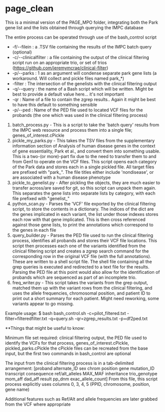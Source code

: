 # page_clean

This is a minimal version of the PAGE_MPO folder, integrating both the Park gene list and the lists obtained through querying the IMPC database

The entire process can be operated through use of the bash_control script

* -f/--filein : a .TSV file containing the results of the IMPC batch query (optional)
* -c/--clinicalfilter : a file containing the output of the clinical filtering script run on an appropriate trio, or set of trios (https://github.com/jeremymcrae/clinical-filter)
* -p/--parks : 1 as an argument will condense separate park gene lists (a workaround. Will collect and pickle files named park_*)
* -filter : The intersection of the genelists with the clinical filtering output
* -q/--query : the name of a Bash script which will be written. Might be best to provide a default value here... it's not important
* -qr : Name of a file to contain the zgrep results.. Again it might be best to have this default to something sensible
* -p/--ped : Name of the PED file used to located VCF files for the probands (the one which was used in the clinical filtering process)


1. batch_process.py - This is a script to take the 'batch query' results from the IMPC web resource and process them into a single file; genes_of_interest.cPickle
2. pickle_my_parks.py - This takes the TSV files from the supplementary information section of Analysis of human disease genes in the context of gene essentiality, Park et al., and convert them into something usable. This is a two-(or more)-part fix due to the need to transfer them to and from Gen1 to operate on the VCF files. This script opens each category of the Park data and stores each in a single pickled file. All target files are prefixed with "park_". The file titles either include 'nondisease', or are associated with a human disease phenotype
3. pickle_to_genelist.py - After pickling the objects, they are much easier to transfer across/are saved for git, so this script can unpack them again. This separates the gene lists into separate lists by category, with each file prefixed with "genelist_"
4. python_scan.py - Parses the 'VCF' file exported by the clinical filtering script, to store the contents in a dictionary. The indices of the dict are the genes implicated in each variant, the list under those indexes stores each row with that gene implicated. This is then cross referenced against those gene lists, to print the annotations which correspond to the genes in each file
5. query_builder.py - Parses the PED file used to run the clinical filtering process, identifies all probands and stores their VCF file locations. This script then processes each one of the variants identified from the clinical filtering script and creates a zgrep search command for the corresponding row in the original VCF file (with the full annotations). These are written to a shell script file.
The shell file containing all the grep queries is executed and redirected to a text file for the results. Parsing the PED file at this point would also allow for the identification of probands which are sequenced as part of an incomplete trio.
6. freq_writer.py - This script takes the variants from the grep output, matched them up with the variant rows from the clinical filtering, and uses the allele frequencies, chromosomal position, and patient ID to print out a short summary for each patient. Might need reworking, some variants appear to go missing.

Example usage:
$ bash bash_control.sh -c=pilot_filtered.txt -filter=filteredfilter.txt -q=query.sh -qr=zgrep_results.txt -p=df2ped.txt

**Things that might be useful to know:

Minimum file set required: clinical filtering output, the PED file used to identify the VCFs for that process, genes_of_interest.cPickle, pickled_parks.cPickle
the cPickle files can be recreated from the base input, but the first two commands in bash_control are optional

The input from the clinical filtering process is in a tab-delimited arrangement: [proband	alternate_ID	sex	chrom	position	gene	mutation_ID	transcript	consequence	ref/alt_alleles	MAX_MAF	inheritance	trio_genotype	mom_aff	dad_aff	result	pp_dnm	exac_allele_count]
From this file, this script process explicitly uses columns 0, 3, 4, 5 (PPID, chromosome, position, gene name)

Additional features such as Ref/Alt and allele frequencies are later grabbed from the VCF where appropriate
